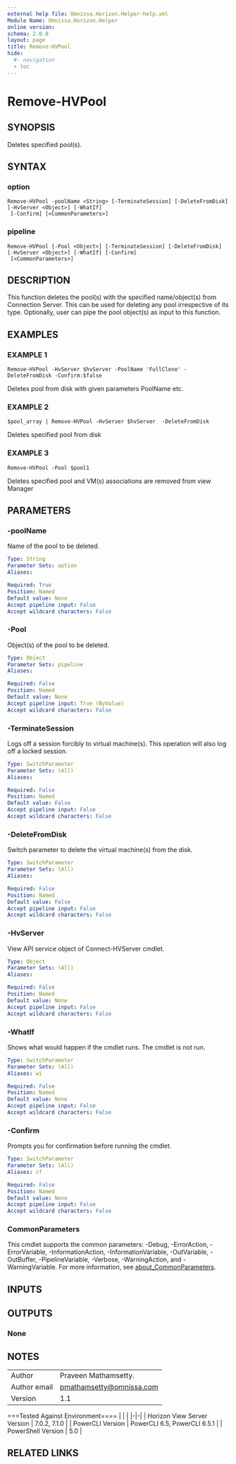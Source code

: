 ```yaml
---
external help file: Omnissa.Horizon.Helper-help.xml
Module Name: Omnissa.Horizon.Helper
online version:
schema: 2.0.0
layout: page
title: Remove-HVPool
hide:
  #- navigation
  - toc
---
```


# Remove-HVPool

## SYNOPSIS
Deletes specified pool(s).

## SYNTAX

### option
```
Remove-HVPool -poolName <String> [-TerminateSession] [-DeleteFromDisk] [-HvServer <Object>] [-WhatIf]
 [-Confirm] [<CommonParameters>]
```

### pipeline
```
Remove-HVPool [-Pool <Object>] [-TerminateSession] [-DeleteFromDisk] [-HvServer <Object>] [-WhatIf] [-Confirm]
 [<CommonParameters>]
```

## DESCRIPTION
This function deletes the pool(s) with the specified name/object(s) from Connection Server.
This can be used for deleting any pool irrespective of its type.
Optionally, user can pipe the pool object(s) as input to this function.

## EXAMPLES

### EXAMPLE 1
```
Remove-HVPool -HvServer $hvServer -PoolName 'FullClone' -DeleteFromDisk -Confirm:$false
```

Deletes pool from disk with given parameters PoolName etc.

### EXAMPLE 2
```
$pool_array | Remove-HVPool -HvServer $hvServer  -DeleteFromDisk
```

Deletes specified pool from disk

### EXAMPLE 3
```
Remove-HVPool -Pool $pool1
```

Deletes specified pool and VM(s) associations are removed from view Manager

## PARAMETERS

### -poolName
Name of the pool to be deleted.

```yaml
Type: String
Parameter Sets: option
Aliases:

Required: True
Position: Named
Default value: None
Accept pipeline input: False
Accept wildcard characters: False
```

### -Pool
Object(s) of the pool to be deleted.

```yaml
Type: Object
Parameter Sets: pipeline
Aliases:

Required: False
Position: Named
Default value: None
Accept pipeline input: True (ByValue)
Accept wildcard characters: False
```

### -TerminateSession
Logs off a session forcibly to virtual machine(s).
This operation will also log off a locked session.

```yaml
Type: SwitchParameter
Parameter Sets: (All)
Aliases:

Required: False
Position: Named
Default value: False
Accept pipeline input: False
Accept wildcard characters: False
```

### -DeleteFromDisk
Switch parameter to delete the virtual machine(s) from the disk.

```yaml
Type: SwitchParameter
Parameter Sets: (All)
Aliases:

Required: False
Position: Named
Default value: False
Accept pipeline input: False
Accept wildcard characters: False
```

### -HvServer
View API service object of Connect-HVServer cmdlet.

```yaml
Type: Object
Parameter Sets: (All)
Aliases:

Required: False
Position: Named
Default value: None
Accept pipeline input: False
Accept wildcard characters: False
```

### -WhatIf
Shows what would happen if the cmdlet runs.
The cmdlet is not run.

```yaml
Type: SwitchParameter
Parameter Sets: (All)
Aliases: wi

Required: False
Position: Named
Default value: None
Accept pipeline input: False
Accept wildcard characters: False
```

### -Confirm
Prompts you for confirmation before running the cmdlet.

```yaml
Type: SwitchParameter
Parameter Sets: (All)
Aliases: cf

Required: False
Position: Named
Default value: None
Accept pipeline input: False
Accept wildcard characters: False
```

### CommonParameters
This cmdlet supports the common parameters: -Debug, -ErrorAction, -ErrorVariable, -InformationAction, -InformationVariable, -OutVariable, -OutBuffer, -PipelineVariable, -Verbose, -WarningAction, and -WarningVariable. For more information, see [about_CommonParameters](http://go.microsoft.com/fwlink/?LinkID=113216).

## INPUTS

## OUTPUTS

### None
## NOTES
| | |
|-|-|
| Author | Praveen Mathamsetty. |
| Author email | pmathamsetty@omnissa.com |
| Version | 1.1 |

===Tested Against Environment====
| | |
|-|-|
| Horizon View Server Version | 7.0.2, 7.1.0 |
| PowerCLI Version | PowerCLI 6.5, PowerCLI 6.5.1 |
| PowerShell Version | 5.0 |

## RELATED LINKS
